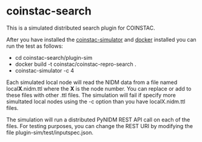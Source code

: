 # coinstac-search
This is a simulated distributed search plugin for COINSTAC. 

After you have installed the [coinstac-simulator](https://www.npmjs.com/package/coinstac-simulator) and [docker](https://docs.docker.com/install/linux/docker-ce/ubuntu/) installed you can run the test as follows:

* cd coinstac-search/plugin-sim
* docker build -t coinstac/coinstac-repro-search .
* coinstac-simulator -c 4 

Each simulated local node will read the NIDM data from a file named local**X**.nidm.ttl where the **X** is the node number. You can replace or add to these files with other .ttl files. The simulation will fail if specify more simultated local nodes using the -c option than you have localX.nidm.ttl files.

The simulation will run a distributed PyNIDM REST API call on each of the files. For testing purposes, you can change the REST URI by modifying the file plugin-sim/test/inputspec.json.
